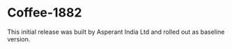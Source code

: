 # Coffee-1882
This initial release was built by Asperant India Ltd and rolled out as baseline version. 
